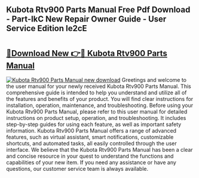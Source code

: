 ## Kubota Rtv900 Parts Manual Free Pdf Download - Part-IkC New Repair Owner Guide - User Service Edition Ie2cE

# <h2><a href="http://bc30741.oget.top/?id=Kubota+Rtv900+Parts+Manual">🔗Download New 👉🔴 Kubota Rtv900 Parts Manual</a></h2>

[![Kubota Rtv900 Parts Manual new download](https://i.imgur.com/5g1atiW.png)](http://bc30741.oget.top/?id=Kubota+Rtv900+Parts+Manual)
Greetings and welcome to the user manual for your newly received Kubota Rtv900 Parts Manual. This comprehensive guide is intended to help you understand and utilize all of the features and benefits of your product. You will find clear instructions for installation, operation, maintenance, and troubleshooting. Before using your Kubota Rtv900 Parts Manual, please refer to this user manual for detailed instructions on product setup, operation, and troubleshooting. It includes step-by-step guides for using each feature, as well as important safety information. Kubota Rtv900 Parts Manual offers a range of advanced features, such as virtual assistant, smart notifications, customizable shortcuts, and automated tasks, all easily controlled through the user interface. We believe that the Kubota Rtv900 Parts Manual has been a clear and concise resource in your quest to understand the functions and capabilities of your new item. If you need any assistance or have any questions, our customer service team is always available.
